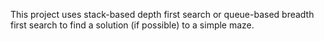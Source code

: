 This project uses stack-based depth first search or queue-based breadth first search to find a solution (if possible) to a simple maze.

